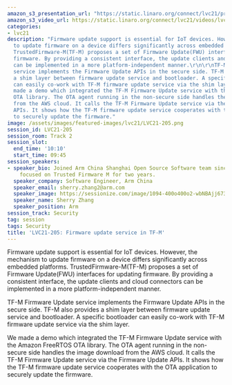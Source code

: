 ```yaml
---
amazon_s3_presentation_url: "https://static.linaro.org/connect/lvc21/presentations/lvc21-205.pdf"
amazon_s3_video_url: https://static.linaro.org/connect/lvc21/videos/lvc21-205.mp4
categories:
- lvc21
description: "Firmware update support is essential for IoT devices. However, the mechanism
  to update firmware on a device differs significantly across embedded platforms.
  TrustedFirmware-M(TF-M) proposes a set of Firmware Update(FWU) interfaces for updating
  firmware. By providing a consistent interface, the update clients and cloud connectors
  can be implemented in a more platform-independent manner.\r\n\r\nTF-M Firmware Update
  service implements the Firmware Update APIs in the secure side. TF-M also provides
  a shim layer between firmware update service and bootloader. A specific bootloader
  can easily co-work with TF-M firmware update service via the shim layer.\r\n\r\nWe
  made a demo which integrated the TF-M Firmware Update service with the Amazon FreeRTOS
  OTA library. The OTA agent running in the non-secure side handles the image download
  from the AWS cloud. It calls the TF-M Firmware Update service via the Firmware Update
  APIs. It shows how the TF-M firmware update service cooperates with the OTA application
  to securely update the firmware."
image: /assets/images/featured-images/lvc21/LVC21-205.png
session_id: LVC21-205
session_room: Track 2
session_slot:
  end_time: '10:10'
  start_time: 09:45
session_speakers:
- speaker_bio: Joined Arm China Shanghai Open Source Software team since 2018. Have
    focused on Trusted Firmware M for two years.
  speaker_company: Software Engineer, Arm China
  speaker_email: sherry.zhang2@arm.com
  speaker_image: https://sessionize.com/image/1094-400o400o2-wbNBAjj673wdkd5Y4yiSkw.jpg
  speaker_name: Sherry Zhang
  speaker_position: Arm
session_track: Security
tag: session
tags: Security
title: 'LVC21-205: Firmware update service in TF-M'
---
```


Firmware update support is essential for IoT devices. However, the mechanism to update firmware on a device differs significantly across embedded platforms. TrustedFirmware-M(TF-M) proposes a set of Firmware Update(FWU) interfaces for updating firmware. By providing a consistent interface, the update clients and cloud connectors can be implemented in a more platform-independent manner.

TF-M Firmware Update service implements the Firmware Update APIs in the secure side. TF-M also provides a shim layer between firmware update service and bootloader. A specific bootloader can easily co-work with TF-M firmware update service via the shim layer.

We made a demo which integrated the TF-M Firmware Update service with the Amazon FreeRTOS OTA library. The OTA agent running in the non-secure side handles the image download from the AWS cloud. It calls the TF-M Firmware Update service via the Firmware Update APIs. It shows how the TF-M firmware update service cooperates with the OTA application to securely update the firmware.